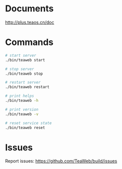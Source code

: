 # Documents
http://plus.teaos.cn/doc

# Commands
~~~bash
# start server
./bin/teaweb start

# stop server
./bin/teaweb stop

# restart server
./bin/teaweb restart

# print helps
./bin/teaweb -h

# print version
./bin/teaweb -v

# reset service state
./bin/teaweb reset
~~~

# Issues
Report issues: https://github.com/TeaWeb/build/issues
